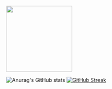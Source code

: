 

<p align="left">
<a href="https://github.com/mulkiah">
    <img height="180em" src="https://github-readme-stats-eight-theta.vercel.app/api/top-langs/?username=mulkiah&layout=compact&langs_count=8&theme=algolia"/>
</a>
</p>

![Anurag's GitHub stats](https://github-readme-stats.vercel.app/api?username=mulkiah&count_private=true)
[![GitHub Streak](https://github-readme-streak-stats.herokuapp.com/?user=mulkiah&currStreakNum=2FD3EB&fire=pink&sideLabels=F00&date_format=[Y.]n.j)](https://git.io/streak-stats)
<!--
Perkenalkan nama saya **Mulkiah**.\
Saya seorang **Machine Learning Engineer** di [NRI Indonesia](https://www.nri.co.id/).\
Saya alumni Math Universitas Hasanuddin, dan Ilmu Komputer UGM
Saya juga memiliki beberapa lisensi industri
 - [AWS Certified Cloud Practitioner](https://www.credly.com/badges/af4e2796-b90e-4730-a594-33b8e50808d5)\
 - [PCAP – Certified Associate in Python Programming](https://www.credly.com/badges/638b3265-c5e7-405c-8d52-21e295a79569)\
dan juga lisensi pendidik 
 - [MCE: Microsoft Certified Educator](https://www.credly.com/badges/10a20b0d-68ab-4fe6-99fc-b02f44c032d3)

Jika kamu tertarik untuk berkenalan denganku, silakan ikuti akun [Linkedin](https://www.linkedin.com/in/gilang-adhan/)ku ya.
 
<p align="left">
<a href="https://github.com/gilangadhan">
  <img height="180em" src="https://github-readme-stats-eight-theta.vercel.app/api?username=gilangadhan&show_icons=true&theme=algolia&include_all_commits=true&count_private=true"/>
  <img height="180em" src="https://github-readme-stats-eight-theta.vercel.app/api/top-langs/?username=gilangadhan&layout=compact&langs_count=8&theme=algolia"/>
</a>
</p>
-->
<!--
**mulkiah/mulkiah** is a ✨ _special_ ✨ repository because its `README.md` (this file) appears on your GitHub profile.

Here are some ideas to get you started:

- 🔭 I’m currently working on ...
- 🌱 I’m currently learning ...
- 👯 I’m looking to collaborate on ...
- 🤔 I’m looking for help with ...
- 💬 Ask me about ...
- 📫 How to reach me: ...
- 😄 Pronouns: ...
- ⚡ Fun fact: ...
-->
